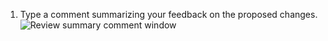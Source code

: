 1. Type a comment summarizing your feedback on the proposed changes.
   ![Review summary comment window](/assets/images/help/pull_requests/review-summary-comment-window.png)
